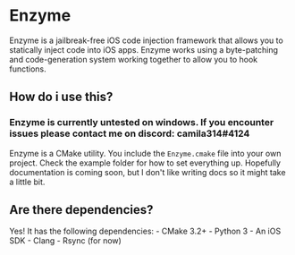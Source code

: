 # Enzyme

Enzyme is a jailbreak-free iOS code injection framework that allows you to statically inject code into iOS apps. Enzyme works using a byte-patching and code-generation system working together to allow you to hook functions.

## How do i use this?

### Enzyme is currently untested on windows. If you encounter issues please contact me on discord: camila314#4124

Enzyme is a CMake utility. You include the `Enzyme.cmake` file into your own project. Check the example folder for how to set everything up. Hopefully documentation is coming soon, but I don't like writing docs so it might take a little bit.

## Are there dependencies?

Yes! It has the following dependencies:
	- CMake 3.2+
	- Python 3
	- An iOS SDK
	- Clang
	- Rsync (for now)

